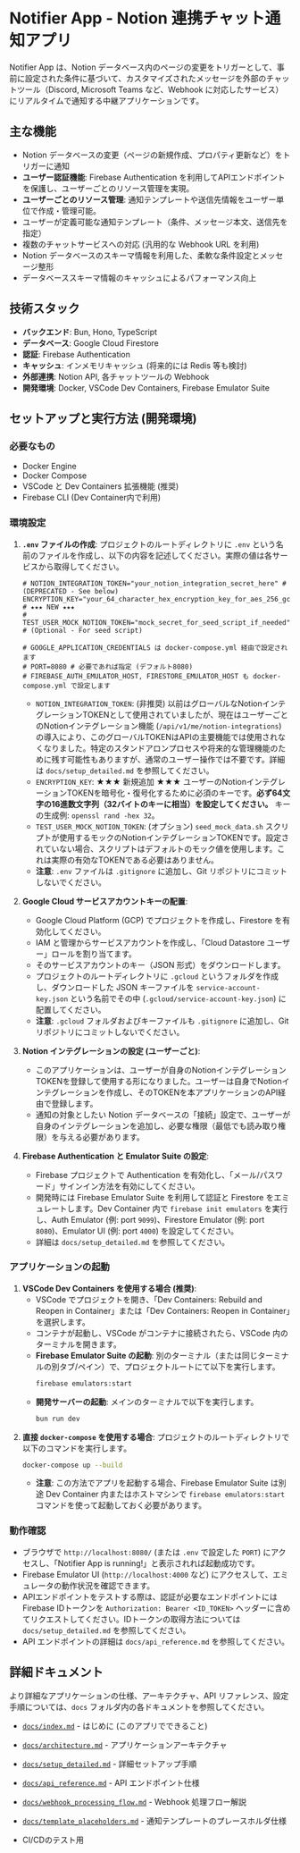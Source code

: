 # Notifier App - Notion 連携チャット通知アプリ

Notifier App は、Notion データベース内のページの変更をトリガーとして、事前に設定された条件に基づいて、カスタマイズされたメッセージを外部のチャットツール（Discord, Microsoft Teams など、Webhook に対応したサービス）にリアルタイムで通知する中継アプリケーションです。

## 主な機能

-   Notion データベースの変更（ページの新規作成、プロパティ更新など）をトリガーに通知
-   **ユーザー認証機能**: Firebase Authentication を利用してAPIエンドポイントを保護し、ユーザーごとのリソース管理を実現。
-   **ユーザーごとのリソース管理**: 通知テンプレートや送信先情報をユーザー単位で作成・管理可能。
-   ユーザーが定義可能な通知テンプレート（条件、メッセージ本文、送信先を指定）
-   複数のチャットサービスへの対応 (汎用的な Webhook URL を利用)
-   Notion データベースのスキーマ情報を利用した、柔軟な条件設定とメッセージ整形
-   データベーススキーマ情報のキャッシュによるパフォーマンス向上

## 技術スタック

-   **バックエンド**: Bun, Hono, TypeScript
-   **データベース**: Google Cloud Firestore
-   **認証**: Firebase Authentication
-   **キャッシュ**: インメモリキャッシュ (将来的には Redis 等も検討)
-   **外部連携**: Notion API, 各チャットツールの Webhook
-   **開発環境**: Docker, VSCode Dev Containers, Firebase Emulator Suite

## セットアップと実行方法 (開発環境)

### 必要なもの

-   Docker Engine
-   Docker Compose
-   VSCode と Dev Containers 拡張機能 (推奨)
-   Firebase CLI (Dev Container内で利用)

### 環境設定

1.  **`.env` ファイルの作成**:
    プロジェクトのルートディレクトリに `.env` という名前のファイルを作成し、以下の内容を記述してください。実際の値は各サービスから取得してください。

    ```env
    # NOTION_INTEGRATION_TOKEN="your_notion_integration_secret_here" # (DEPRECATED - See below)
    ENCRYPTION_KEY="your_64_character_hex_encryption_key_for_aes_256_gcm" # ★★★ NEW ★★★
    # TEST_USER_MOCK_NOTION_TOKEN="mock_secret_for_seed_script_if_needed" # (Optional - For seed script)

    # GOOGLE_APPLICATION_CREDENTIALS は docker-compose.yml 経由で設定されます
    # PORT=8080 # 必要であれば指定 (デフォルト8080)
    # FIREBASE_AUTH_EMULATOR_HOST, FIRESTORE_EMULATOR_HOST も docker-compose.yml で設定します
    ```

    -   `NOTION_INTEGRATION_TOKEN`: (非推奨) 以前はグローバルなNotionインテグレーションTOKENとして使用されていましたが、現在はユーザーごとのNotionインテグレーション機能 (`/api/v1/me/notion-integrations`) の導入により、このグローバルTOKENはAPIの主要機能では使用されなくなりました。特定のスタンドアロンプロセスや将来的な管理機能のために残す可能性もありますが、通常のユーザー操作では不要です。詳細は `docs/setup_detailed.md` を参照してください。
    -   `ENCRYPTION_KEY`: ★★★ 新規追加 ★★★ ユーザーのNotionインテグレーションTOKENを暗号化・復号化するために必須のキーです。**必ず64文字の16進数文字列（32バイトのキーに相当）を設定してください。** キーの生成例: `openssl rand -hex 32`。
    -   `TEST_USER_MOCK_NOTION_TOKEN`: (オプション) `seed_mock_data.sh` スクリプトが使用するモックのNotionインテグレーションTOKENです。設定されていない場合、スクリプトはデフォルトのモック値を使用します。これは実際の有効なTOKENである必要はありません。
    -   **注意**: `.env` ファイルは `.gitignore` に追加し、Git リポジトリにコミットしないでください。

2.  **Google Cloud サービスアカウントキーの配置**:
    -   Google Cloud Platform (GCP) でプロジェクトを作成し、Firestore を有効化してください。
    -   IAM と管理からサービスアカウントを作成し、「Cloud Datastore ユーザー」ロールを割り当てます。
    -   そのサービスアカウントのキー（JSON 形式）をダウンロードします。
    -   プロジェクトのルートディレクトリに `.gcloud` というフォルダを作成し、ダウンロードした JSON キーファイルを `service-account-key.json` という名前でその中 (`.gcloud/service-account-key.json`) に配置してください。
    -   **注意**: `.gcloud` フォルダおよびキーファイルも `.gitignore` に追加し、Git リポジトリにコミットしないでください。

3.  **Notion インテグレーションの設定 (ユーザーごと)**:
    -   このアプリケーションは、ユーザーが自身のNotionインテグレーションTOKENを登録して使用する形になりました。ユーザーは自身でNotionインテグレーションを作成し、そのTOKENを本アプリケーションのAPI経由で登録します。
    -   通知の対象としたい Notion データベースの「接続」設定で、ユーザーが自身のインテグレーションを追加し、必要な権限（最低でも読み取り権限）を与える必要があります。

4.  **Firebase Authentication と Emulator Suite の設定**:
    -   Firebase プロジェクトで Authentication を有効化し、「メール/パスワード」サインイン方法を有効にしてください。
    -   開発時には Firebase Emulator Suite を利用して認証と Firestore をエミュレートします。Dev Container 内で `firebase init emulators` を実行し、Auth Emulator (例: port `9099`)、Firestore Emulator (例: port `8080`)、Emulator UI (例: port `4000`) を設定してください。
    -   詳細は `docs/setup_detailed.md` を参照してください。

### アプリケーションの起動

1.  **VSCode Dev Containers を使用する場合 (推奨)**:
    -   VSCode でプロジェクトを開き、「Dev Containers: Rebuild and Reopen in Container」または「Dev Containers: Reopen in Container」を選択します。
    -   コンテナが起動し、VSCode がコンテナに接続されたら、VSCode 内のターミナルを開きます。
    -   **Firebase Emulator Suite の起動**: 別のターミナル（または同じターミナルの別タブ/ペイン）で、プロジェクトルートにて以下を実行します。
        ```bash
        firebase emulators:start
        ```
    -   **開発サーバーの起動**: メインのターミナルで以下を実行します。
        ```bash
        bun run dev
        ```
2.  **直接 `docker-compose` を使用する場合**:
    プロジェクトのルートディレクトリで以下のコマンドを実行します。
    ```bash
    docker-compose up --build
    ```
    -   **注意**: この方法でアプリを起動する場合、Firebase Emulator Suite は別途 Dev Container 内またはホストマシンで `firebase emulators:start` コマンドを使って起動しておく必要があります。

### 動作確認

-   ブラウザで `http://localhost:8080/` (または `.env` で設定した `PORT`) にアクセスし、「Notifier App is running!」と表示されれば起動成功です。
-   Firebase Emulator UI (`http://localhost:4000` など) にアクセスして、エミュレータの動作状況を確認できます。
-   APIエンドポイントをテストする際は、認証が必要なエンドポイントにはFirebase IDトークンを `Authorization: Bearer <ID_TOKEN>` ヘッダーに含めてリクエストしてください。IDトークンの取得方法については `docs/setup_detailed.md` を参照してください。
-   API エンドポイントの詳細は `docs/api_reference.md` を参照してください。

## 詳細ドキュメント

より詳細なアプリケーションの仕様、アーキテクチャ、API リファレンス、設定手順については、`docs` フォルダ内の各ドキュメントを参照してください。

-   [`docs/index.md`](./docs/index.md) - はじめに (このアプリでできること)
-   [`docs/architecture.md`](./docs/architecture.md) - アプリケーションアーキテクチャ
-   [`docs/setup_detailed.md`](./docs/setup_detailed.md) - 詳細セットアップ手順
-   [`docs/api_reference.md`](./docs/api_reference.md) - API エンドポイント仕様
-   [`docs/webhook_processing_flow.md`](./docs/webhook_processing_flow.md) - Webhook 処理フロー解説
-   [`docs/template_placeholders.md`](./docs/template_placeholders.md) - 通知テンプレートのプレースホルダ仕様

- CI/CDのテスト用
